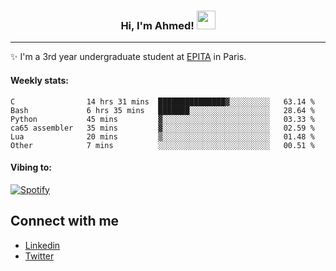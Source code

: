 <!-- Heading -->
<h3 align="center"> Hi, I'm Ahmed! <img src = "https://raw.githubusercontent.com/MartinHeinz/MartinHeinz/master/wave.gif" width = 30px></h3>

<!-- About section -->
---
✨ I'm a 3rd year undergraduate student at <a href="https://www.epita.fr/en/">EPITA</a> in Paris.

<h4 align ="left"> Weekly stats: </h4>

<!--START_SECTION:waka-->

```text
C                14 hrs 31 mins  ███████████████▓░░░░░░░░░   63.14 %
Bash             6 hrs 35 mins   ███████░░░░░░░░░░░░░░░░░░   28.64 %
Python           45 mins         ▓░░░░░░░░░░░░░░░░░░░░░░░░   03.33 %
ca65 assembler   35 mins         ▓░░░░░░░░░░░░░░░░░░░░░░░░   02.59 %
Lua              20 mins         ▒░░░░░░░░░░░░░░░░░░░░░░░░   01.48 %
Other            7 mins          ░░░░░░░░░░░░░░░░░░░░░░░░░   00.51 %
```

<!--END_SECTION:waka-->

<!-- [![Ahmed's GitHub stats](https://github-readme-stats.vercel.app/api?username=ahmedhassayoune)](https://github.com/anuraghazra/github-readme-stats) -->

<h4 align ="left">Vibing to:</h4>

[![Spotify](https://novatorem-ten-lyart.vercel.app/api/spotify)](https://open.spotify.com/user/31knevkvll66tzc3gqtoi6ngjbre)

<!-- Connect section -->

## Connect with me
  * <a href="https://www.linkedin.com/in/ahmed-hassayoune-6a10ba251/">Linkedin</a>
  * <a href="https://twitter.com/Ahmedhassaaa">Twitter</a>

<!-- Connect section: END -->
